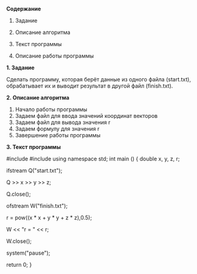 __Содержание__

1. Задание

2. Описание алгоритма

3. Текст программы

4. Описание работы программы

 
 
  __1. Задание__

Сделать программу, которая берёт данные из одного файла (start.txt), обрабатывает их и выводит результат в другой файл (finish.txt).

 __2. Описание алгоритма__

1. Начало работы программы
2. Задаем файл для ввода значений координат векторов
3. Задаем файл для вывода значения r
4. Задаем формулу для значения r 
5. Завершение работы программы

 __3. Текст программы__
 
  #include <fstream>
  #include <cmath>
  using namespace std;
  int main ()
  {
  double x, y, z, r;

  ifstream Q("start.txt");

  Q >> x >> y >> z;

  Q.close();


  ofstream W("finish.txt");

  r = pow((x * x + y * y + z * z),0.5);

  W << "r = " << r;

  W.close();


  system("pause");

  return 0;
  }



